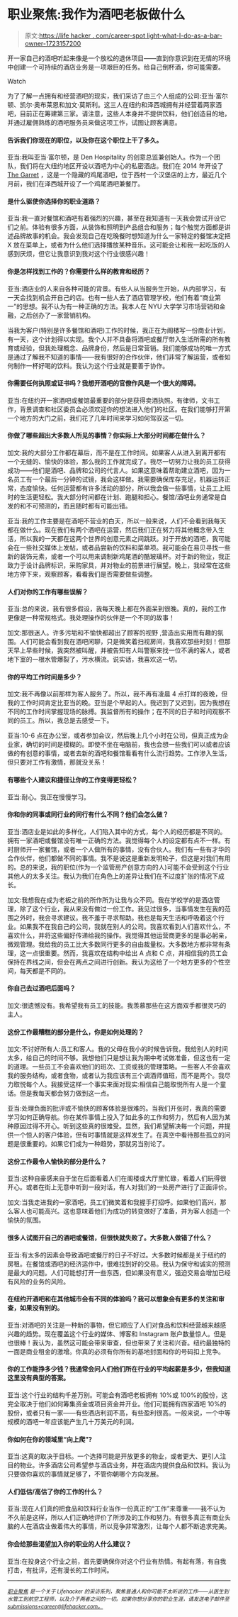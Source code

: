 # 职业聚焦:我作为酒吧老板做什么

> 原文:[https://life hacker . com/career-spot light-what-I-do-as-a-bar-owner-1723157200](https://lifehacker.com/career-spotlight-what-i-do-as-a-bar-owner-1723157200)

开一家自己的酒吧听起来像是一个放松的退休项目——直到你意识到在无情的环境中创建一个可持续的酒店业务是一项艰巨的任务。给自己倒杯酒，你可能需要。

Watch

为了了解一点拥有和经营酒吧的现实，我们采访了由三个人组成的公司:亚当·富尔顿、凯尔·奥布莱恩和加文·莫斯利。这三人在纽约和泽西城拥有并经营着两家酒吧，目前正在筹建第三家。请注意，这些人本身并不提供饮料，他们创造目的地，并通过雇佣熟练的酒吧服务员来做这项工作，试图让顾客满意。

#### 告诉我们你现在的职位，以及你在这个职位上干了多久。

亚当:我叫亚当·富尔顿，是 Den Hospitality 的创意总监兼创始人。作为一个团队，我们将在大纽约地区开设以酒吧为中心的私密酒店。我们在 2014 年开设了 [The Garret](http://www.garretnyc.com/) ，这是一个隐藏的鸡尾酒吧，位于西村一个汉堡店的上方，最近几个月前，我们在泽西城开设了一个鸡尾酒吧兼餐厅。

#### 是什么驱使你选择你的职业道路？

亚当:我一直对餐馆和酒吧有着强烈的兴趣，甚至在我知道有一天我会尝试开设它们之前。体验有很多方面，从装饰和照明到产品组合和服务；每个触觉方面都是讲述品牌故事的机会。我会发现自己在吃晚餐时想知道为什么一家特定的餐馆决定把 X 放在菜单上，或者为什么他们选择播放某种音乐。这可能会让和我一起吃饭的人感到厌烦，但它让我意识到我对这个行业很感兴趣！

#### 你是怎样找到工作的？你需要什么样的教育和经历？

亚当:酒店业的人来自各种可能的背景。有些人从当服务生开始，从内部学习，有一天会找到机会开自己的店。也有一些人去了酒店管理学校，他们有着“商业第一”的思想。我不认为有一种正确的方法。我本人在 NYU 大学学习市场营销和金融，之后创办了一家营销机构。

当我为客户(特别是许多餐馆和酒吧)工作的时候，我正在为阁楼写一份商业计划，有一天，这个计划得以实现。我个人并不具备将酒吧或餐厅带入生活所需的所有教育或经验，但我处理概念、品牌身份，然后是日常营销。我们能够成功的唯一方式是通过了解我不知道的事情——我有很好的合作伙伴，他们非常了解运营，或者如何制作一杯好喝的饮料。我认为这个行业就是要善于协作。

#### 你需要任何执照或证书吗？我想开酒吧的官僚作风是一个很大的障碍。

亚当:在纽约开一家酒吧或餐馆最重要的部分是获得卖酒执照。有律师，文书工作，背景调查和社区委员会必须欢迎你的想法进入他们的社区。在我们能够打开第一个地方的大门之前，我们花了几年时间来学习如何驾驭这一切。

#### 你做了哪些超出大多数人所见的事情？你实际上大部分时间都在做什么？

加文:我的大部分工作都在幕后，而不是在工作时间。如果客人从进入到离开都有一个无缝的、愉快的体验，那么我的工作就完成了。我尽一切努力让我的员工获得成功——他们是酒吧、品牌和公司的代言人。如果这意味着帮助建立酒吧，因为一名员工有一个最后一分钟的试镜，我会这样做。我需要确保库存充足，机器运转正常，态度愉快。任何运营都有许多活动的部分，所以我会做一些事情，让员工上班时的生活更轻松。我大部分时间都在计划、跑腿和担心。餐馆/酒吧业务通常是自发的和不可预测的，而且随时都有可能出错。

亚当:我的工作主要是在酒吧不营业的白天，所以一般来说，人们不会看到我每天都在做什么。现在我们有两个酒吧在运营，然后我们正在努力将其他概念带入生活，所以我的一天都在这两个世界的创意元素之间跳跃。对于开放的酒吧，我可能会在一些社交媒体上发帖，或者品尝新的饮料和菜单项。我可能会在易贝寻找一些新的装饰元素，或者一个可以用来调制新鸡尾酒的酷玻璃杯。对于新的物业，我正致力于设计品牌标识，采购家具，并对物业的前景进行展望。晚上，我经常在这些地方停下来，观察顾客，看看我们是否需要做些调整。

#### 人们对你的工作有哪些误解？

亚当:总的来说，我有很多假设，我每天晚上都在外面呆到很晚。真的，我的工作更像是一种常规格式。我处理操作的伙伴是一个不同的故事！

加文:那很迷人。许多污垢和不愉快都超出了顾客的视野
,营造出实用而有趣的氛围。人们可能会看到我在酒吧闲聊，只是微笑着扫视房间，我喜欢那些时刻！但那天早上早些时候，我突然被叫醒，并被告知有人叫警察来找一位不满的客人，或者地下室的一根水管爆裂了，污水横流。说实话，我喜欢这一切。

#### 你的平均工作时间是多少？

加文:我不再像以前那样为客人服务了。所以，我不再有凌晨 4 点打烊的夜晚，但我的工作时间肯定比亚当的晚。亚当是个早起的人。我迟到了又迟到，因为我想在不同的工作时间掌握现场的脉搏。我监督所有的操作；在不同的日子和时间观察不同的员工。所以，我总是去感受一下。

亚当:10-6 点在办公室，或者参加会议，然后晚上几个小时在公司，但真正成为企业家，确切的时间是模糊的。即使不坐在电脑前，我也会想一些我们可以或者应该做的有创意的事情，或者去新的酒吧和餐馆看看有什么流行趋势。工作渗入生活，但只要对工作有激情，那就没关系！

#### 有哪些个人建议和捷径让你的工作变得更轻松？

亚当:耐心。我正在慢慢学习。

#### 你和你的同事或同行业的同行有什么不同？他们会怎么做？

亚当:酒店业是如此的多样化，人们陷入其中的方式，每个人的经历都是不同的。拥有一家酒吧或餐馆没有唯一正确的方法。我觉得每个人的设定都有点不一样。有时厨师开一家餐馆，或者一个人做所有的事情，没有合伙人。我们有一些有才华的合作伙伴，他们都做不同的事情。我不是说这是重新发明轮子，但这是对我们有用的。总的来说，我的职位(作为一个监管房产创意方向的人)可能不会受到这个行业其他人的太多关注。我认为我们在角色上的差异让我们在不过度扩张的情况下成长。

加文:我想我在成为老板之前的所作所为让我与众不同。我在学校学的是酒店管理，除了这个行业，我从来没有做过一份工作。我见过很多，当事情发生在我的范围之外时，我会寻求建议。我不羞于寻求帮助。我也是每天生活和呼吸着这个行业。如果我不在我自己的公司，我就在别人的公司。我喜欢看到人们喜欢什么，不喜欢什么，并将这些偏好传递给我的操作。我觉得其他运营商更多的是事必躬亲，微观管理。我给我的员工比大多数同行更多的自由裁量权。大多数地方都非常有条理，这一点很重要。然而，我喜欢在结构中给出 A 点和 C 点，并相信我的员工会保持在界线之间，但会在两点之间进行创新。我认为这给了一个地方更多的个性空间，每天都是不同的。

#### 你自己去过酒吧后面吗？

加文:很遗憾没有。我希望我有员工的技能。我羡慕那些在这方面双手都很灵巧的主人。

#### 这份工作最糟糕的部分是什么，你是如何处理的？

加文:不讨好所有人:员工和客人。我的父母在我小的时候告诉我，我给别人的时间太多，给自己的时间不够。我想他们只是想让我为期中考试做准备，但这也有一定的道理。一些员工不会喜欢他们的班次、工资或我的管理策略。一些客人不会喜欢我的服务结构，或者食物，或者认为我应该有三个调酒师值班，而不是两个。我尽力取悦每个人。我接受这样一个事实来面对现实:相信自己能取悦所有人是一个童话。但是我每天都会努力做到这一点。

亚当:处理负面的批评或不愉快的顾客体验是很难的。当我们开张时，我真的需要学习如何正确导航。你在某件事情上投入了如此多的工作和努力，然后有人因为某种原因过得不开心。听到这些真的很难受。显然，我们希望解决每一个问题，并提供一个惊人的客户体验，但有时事情就是这样发生了。在真空中看待那些孤立的问题是很重要的。如果它们成为一种趋势，那就另当别论了。

#### 这份工作最令人愉快的部分是什么？

亚当:这种自豪感来自于坐在后面看着人们在阁楼或大厅里忙碌，看着人们玩得很开心。或者在街上无意中听到一段对话，有人对我们的一处房产进行了正面评价。

加文:当我走进我的一家酒吧，员工们微笑着和我握手打招呼。如果他们高兴，那么客人也可能高兴。这也意味着他们为成功的转变做好了准备，并为客人创造一个愉快的氛围。

#### 很多人试图开自己的酒吧或餐馆，但很快就失败了。大多数人做错了什么？

亚当:有太多的因素会导致酒吧或餐厅的日子不好过。大多数时候都是关于纽约的房租。在餐馆或酒吧的经济运作中，很难找到好的交易。我认为保守和诚实的预测是最大的问题。人们可能想打开一些东西，但如果没有意义，强迫交易会增加已经有风险的业务的风险。

#### 在纽约开酒吧和在其他城市会有不同的体验吗？我可以想象会有更多的关注和审查，如果没有别的。

亚当:对酒吧的关注是一种新的事物，但它顺应了人们对食品和饮料经营越来越感兴趣的趋势。现在覆盖这个行业的媒体、博客和 Instagram 账户数量惊人。但是也很棒！我认为，虽然这可能会带来审查，但也带来了关注和兴奋。纽约最独特的一面是商业租金的激增。你真的必须有你所有的基地封面和你的号码扣上竞争。

#### 你的工作能挣多少钱？我通常会问人们他们所在行业的平均起薪是多少，但我知道这里没有典型的答案。

亚当:这个行业的结构千差万别。可能会有酒吧老板拥有 10%或 100%的股份，这完全取决于他们如何筹集资金或项目资金并开业。他们可能拥有四家酒吧 10%的股份，或者只有一家——有些酒店利润不高，有些盈利很高。一般来说，一个中等规模的酒吧一年应该能产生几十万美元的利润。

#### 你如何在你的领域里“向上爬”?

亚当:这真的取决于目标。一个选择可能是开放更多的物业，或者更大、更引人注目的物业。许多酒店公司希望参与酒店业务，并在酒店内提供食品和饮料。我认为只要做你喜欢的事情就足够了，不管你朝哪个方向发展。

#### 人们低估/高估了你的工作的什么？

亚当:现在人们真的把食品和饮料行业当作一份真正的“工作”来尊重——我不认为不久前是这样，所以人们正确地评价了所涉及的工作和努力。有很多真正有商业头脑的人在酒店业做着伟大的事情，所以竞争非常激烈，让每个人都不断追求完美。

#### 你会给那些渴望加入你的职业的人什么建议？

亚当:在投身这个行业之前，首先要确保你对这个行业有热情。有起有落，有自我打击，有批评，还有漫长的工作时间。

* * *

[<small>*职业聚焦*</small>](http://lifehacker.com/tag/career-spotlight) <small>*是一个关于 Lifehacker 的采访系列，聚焦普通人和你可能不太听说的工作——从医生到水管工到航空工程师，以及介于两者之间的一切。如果你想分享你的职业生涯，请发送电子邮件至 submissions+career@lifehacker.com*</small>[<small>*。*</small>](mailto:submissions+career@lifehacker.com)